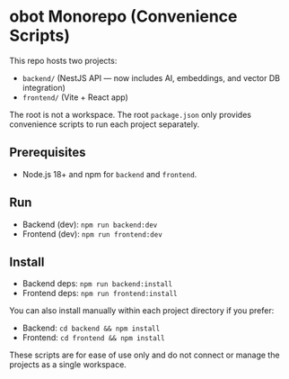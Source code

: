 # obot Monorepo (Convenience Scripts)

This repo hosts two projects:
- `backend/` (NestJS API — now includes AI, embeddings, and vector DB integration)
- `frontend/` (Vite + React app)

The root is not a workspace. The root `package.json` only provides convenience scripts to run each project separately.

## Prerequisites
- Node.js 18+ and npm for `backend` and `frontend`.

## Run
- Backend (dev): `npm run backend:dev`
- Frontend (dev): `npm run frontend:dev`

## Install
- Backend deps: `npm run backend:install`
- Frontend deps: `npm run frontend:install`

You can also install manually within each project directory if you prefer:
- Backend: `cd backend && npm install`
- Frontend: `cd frontend && npm install`

These scripts are for ease of use only and do not connect or manage the projects as a single workspace.
